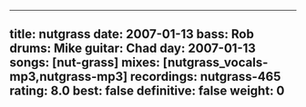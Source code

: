 
---
title: nutgrass
date: 2007-01-13
bass:	Rob
drums:	Mike
guitar:	Chad
day: 2007-01-13
songs: [nut-grass]
mixes: [nutgrass_vocals-mp3,nutgrass-mp3]
recordings: nutgrass-465
rating: 8.0
best: false
definitive: false
weight: 0
---
